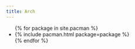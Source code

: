 ```yaml
---
title: Arch
---
```


<ul>
{% for package in site.pacman %}
<li>
{% include pacman.html package=package %}

</li>
{% endfor %}
</ul>
